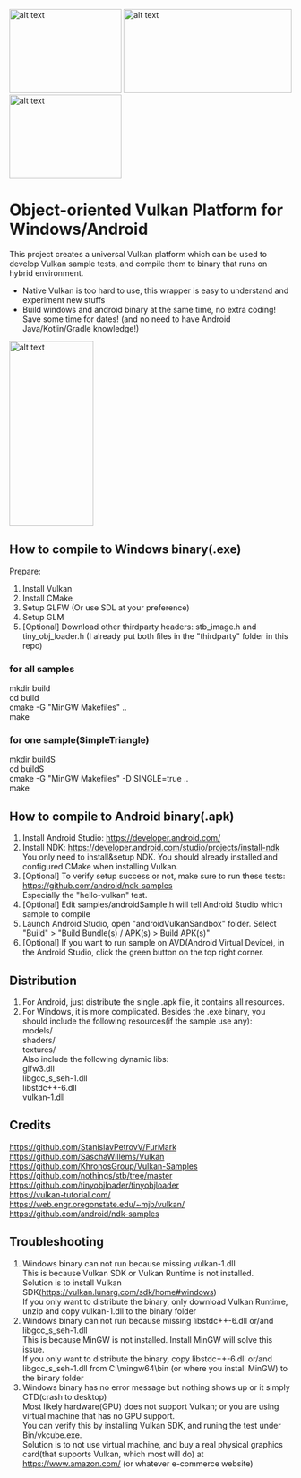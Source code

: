 <p float="left">
  <img src="https://github.com/gpuwangge/VulkanPlatform/blob/main/images/vulkanLogo.png" alt="alt text" width="200" height="150">  
  <img src="https://github.com/gpuwangge/VulkanPlatform/blob/main/images/androidLogo.png" alt="alt text" width="300" height="150">  
  <img src="https://github.com/gpuwangge/VulkanPlatform/blob/main/images/windowsLogo.png" alt="alt text" width="200" height="150">
</p>


# Object-oriented Vulkan Platform for Windows/Android
This project creates a universal Vulkan platform which can be used to develop Vulkan sample tests, and compile them to binary that runs on hybrid environment.     
- Native Vulkan is too hard to use, this wrapper is easy to understand and experiment new stuffs
- Build windows and android binary at the same time, no extra coding! Save some time for dates! (and no need to have Android Java/Kotlin/Gradle knowledge!)
 
<img src="https://github.com/gpuwangge/VulkanPlatform/blob/main/images/shadowMapAVDDemo.png" alt="alt text" width="150" height="330">  


## How to compile to Windows binary(.exe)
Prepare:  
1. Install Vulkan  
1. Install CMake  
1. Setup GLFW (Or use SDL at your preference)  
1. Setup GLM  
1. [Optional] Download other thirdparty headers: stb_image.h and tiny_obj_loader.h (I already put both files in the "thirdparty" folder in this repo)  
### for all samples
mkdir build  
cd build  
cmake -G "MinGW Makefiles" ..   
make  

### for one sample(SimpleTriangle)
mkdir buildS  
cd buildS  
cmake -G "MinGW Makefiles" -D SINGLE=true ..  
make  

## How to compile to Android binary(.apk)
1. Install Android Studio: https://developer.android.com/  
1. Install NDK: https://developer.android.com/studio/projects/install-ndk  
   You only need to install&setup NDK. You should already installed and configured CMake when installing Vulkan.  
1. [Optional] To verify setup success or not, make sure to run these tests: https://github.com/android/ndk-samples  
   Especially the "hello-vulkan" test.  
1. [Optional] Edit samples/androidSample.h will tell Android Studio which sample to compile    
1. Launch Android Studio, open "androidVulkanSandbox" folder.   Select "Build" > "Build Bundle(s) / APK(s) > Build APK(s)"  
1. [Optional] If you want to run sample on AVD(Android Virtual Device), in the Android Studio, click the green button on the top right corner.  

## Distribution
1. For Android, just distribute the single .apk file, it contains all resources.  
1. For Windows, it is more complicated. Besides the .exe binary, you should include the following resources(if the sample use any):  
models/  
shaders/  
textures/  
Also include the following dynamic libs:  
glfw3.dll  
libgcc_s_seh-1.dll  
libstdc++-6.dll  
vulkan-1.dll  

## Credits
https://github.com/StanislavPetrovV/FurMark  
https://github.com/SaschaWillems/Vulkan  
https://github.com/KhronosGroup/Vulkan-Samples  
https://github.com/nothings/stb/tree/master  
https://github.com/tinyobjloader/tinyobjloader  
https://vulkan-tutorial.com/  
https://web.engr.oregonstate.edu/~mjb/vulkan/  
https://github.com/android/ndk-samples  

## Troubleshooting
1. Windows binary can not run because missing vulkan-1.dll  
This is because Vulkan SDK or Vulkan Runtime is not installed.  
Solution is to install Vulkan SDK(https://vulkan.lunarg.com/sdk/home#windows)  
If you only want to distribute the binary, only download Vulkan Runtime, unzip and copy vulkan-1.dll to the binary folder  
1. Windows binary can not run because missing libstdc++-6.dll or/and libgcc_s_seh-1.dll  
This is because MinGW is not installed. Install MinGW will solve this issue.  
If you only want to distribute the binary, copy libstdc++-6.dll or/and libgcc_s_seh-1.dll from C:\mingw64\bin (or where you install MinGW) to the binary folder  
1. Windows binary has no error message but nothing shows up or it simply CTD(crash to desktop)  
Most likely hardware(GPU) does not support Vulkan; or you are using virtual machine that has no GPU support.  
You can verify this by installing Vulkan SDK, and runing the test under Bin/vkcube.exe.  
Solution is to not use virtual machine, and buy a real physical graphics card(that supports Vulkan, which most will do) at https://www.amazon.com/ (or whatever e-commerce website)  

